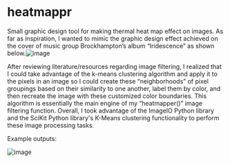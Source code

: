 # heatmappr

Small graphic design tool for making thermal heat map effect on images. 
As far as inspiration, I wanted to mimic the graphic design effect achieved on the cover of music group Brockhampton’s album “Iridescence” as shown below.![image](https://github.com/bempong/heatmappr/assets/53280320/2c6b6dd9-4e56-4c2b-92bd-599243c6fe58)

After reviewing literature/resources regarding image filtering, I realized that I could take advantage of the k-means clustering algorithm and apply it to the pixels in an image so I could create these “neighborhoods” of pixel groupings based on their similarity to one another, label them by color, and then recreate the image with these customized color boundaries. This algorithm is essentially the main engine of my “heatmapper()” image filtering function. Overall, I took advantage of the ImageIO Python library and the SciKit Python library's K-Means clustering functionality to perform these image processing tasks. 


Example outputs:

![image](https://github.com/bempong/heatmappr/assets/53280320/64b97356-3825-4967-916e-08672cce19ab)

